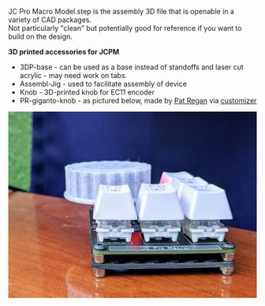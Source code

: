 JC Pro Macro Model.step is the assembly 3D file that is openable in a variety of CAD packages.  
Not particularly "clean" but potentially good for reference if you want to build on the design.

**3D printed accessories for JCPM**

* 3DP-base - can be used as a base instead of standoffs and laser cut acrylic - may need work on tabs.
* Assembl-Jig - used to facilitate assembly of device
* Knob - 3D-printed knob for EC11 encoder
* PR-giganto-knob - as pictured below, made by [Pat Regan](https://twitter.com/patsheadcom) via [customizer](https://www.thingiverse.com/thing:2220561)

![image](PR-giganto-knob.jpg)

